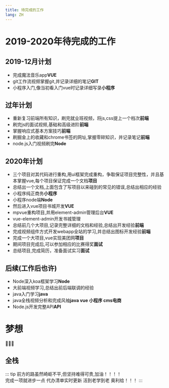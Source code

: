 ```yaml
---
title: 待完成的工作
lang: ZH
---
```

# 2019-2020年待完成的工作
## 2019-12月计划
  - 完成魔法音乐app**VUE**
  - git工作流视频掌握git,并记录详细的笔记**GIT**
  - 小程序入门,像当初看入门vue时记录详细写录**小程序**
## 过年计划
  - 重新复习前端所有知识，刷完就业班视频，将js,css提上一个档次**前端**
  - 刷完js的面试视频,基础和高级进阶**前端**
  - 掌握响应式基本方案技巧**前端**
  - 刷掘金上的收藏和chrome书签的网址,掌握零碎知识，并记录笔记**前端**
  - node.js入门视频刷完**Node**
## 2020年计划
  - 三个项目对其代码进行重构,用ui框架完成重构，争取保证项目完整性，并且基本掌握vue,每个项目保证完成一个文档**项目**
  - 总结出一个文档,上面包含了写项目以来碰到的常见的错误,总结出相应的经验
  - 小程序纯正商务**小程序**
  - 小程序node端**Node**
  - 然后进入vue项目书城开发**VUE**
  - mpvue重构项目,并用element-admin管理后台**VUE**
  - vue-element-admin开发书城管理
  - 总结前几个大项目,记录完整详细的文档和经验,总结出开发经验**前端**
  - 完成视频组件方式开发webapp全站的学习,并总结出图标开发经验**前端**
  - 完成一个大项目,vue实现美团网**项目**
  - 期间项目完成后,可以参加相应的比赛得奖**面试**
  - 总结项目,完成简历，准备面试实习**面试**
## 后续(工作后也许)
  - Node深入koa框架学习**Node**
  - 大前端视频学习,总结出前后端联调的经验
  - java入门学习**java**
  - java全栈视频分析和完成风袖**java vue 小程序 cms电商**
  - Node.js开发完整API**API**
# 梦想 
:tada::tada::tada:
<h2>全栈</h2>
::: tip
前方的路虽然崎岖不平,但坚持难得可贵,加油！！！！<br>
完成一项就进步一点 代办清单实时更新 活到老学到老 奥利给！！！
:::
